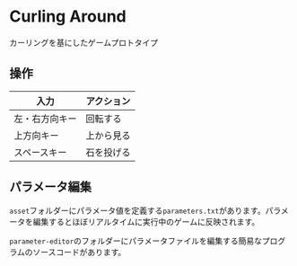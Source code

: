 # Curling Around

カーリングを基にしたゲームプロトタイプ

## 操作

| 入力          | アクション  |
| ------------ | ---------- |
| 左・右方向キー | 回転する   |
| 上方向キー    | 上から見る  |
| スペースキー   | 石を投げる  |

## パラメータ編集

`asset`フォルダーにパラメータ値を定義する`parameters.txt`があります。パラメータを編集するとほぼリアルタイムに実行中のゲームに反映されます。

`parameter-editor`のフォルダーにパラメータファイルを編集する簡易なプログラムのソースコードがあります。
